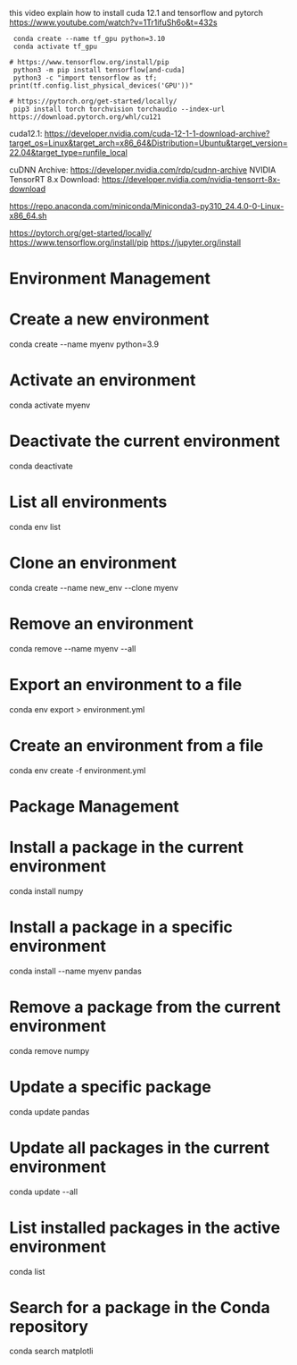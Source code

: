 	
	


this video explain how to install cuda 12.1 and tensorflow and pytorch
https://www.youtube.com/watch?v=1Tr1ifuSh6o&t=432s



     conda create --name tf_gpu python=3.10
     conda activate tf_gpu

    # https://www.tensorflow.org/install/pip
     python3 -m pip install tensorflow[and-cuda]
     python3 -c "import tensorflow as tf; print(tf.config.list_physical_devices('GPU'))"

    # https://pytorch.org/get-started/locally/
     pip3 install torch torchvision torchaudio --index-url https://download.pytorch.org/whl/cu121



cuda12.1: https://developer.nvidia.com/cuda-12-1-1-download-archive?target_os=Linux&target_arch=x86_64&Distribution=Ubuntu&target_version=22.04&target_type=runfile_local

cuDNN Archive: https://developer.nvidia.com/rdp/cudnn-archive
NVIDIA TensorRT 8.x Download: https://developer.nvidia.com/nvidia-tensorrt-8x-download

https://repo.anaconda.com/miniconda/Miniconda3-py310_24.4.0-0-Linux-x86_64.sh

https://pytorch.org/get-started/locally/
https://www.tensorflow.org/install/pip
https://jupyter.org/install







# Environment Management

# Create a new environment
conda create --name myenv python=3.9

# Activate an environment
conda activate myenv

# Deactivate the current environment
conda deactivate

# List all environments
conda env list

# Clone an environment
conda create --name new_env --clone myenv

# Remove an environment
conda remove --name myenv --all

# Export an environment to a file
conda env export > environment.yml

# Create an environment from a file
conda env create -f environment.yml


# Package Management

# Install a package in the current environment
conda install numpy

# Install a package in a specific environment
conda install --name myenv pandas

# Remove a package from the current environment
conda remove numpy

# Update a specific package
conda update pandas

# Update all packages in the current environment
conda update --all

# List installed packages in the active environment
conda list

# Search for a package in the Conda repository
conda search matplotli




